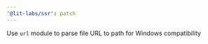 ```yaml
---
'@lit-labs/ssr': patch
---
```


Use `url` module to parse file URL to path for Windows compatibility
